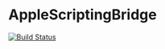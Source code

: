 # AppleScriptingBridge

[![Build Status](https://github.com/jkrumbiegel/AppleScriptingBridge.jl/actions/workflows/CI.yml/badge.svg?branch=main)](https://github.com/jkrumbiegel/AppleScriptingBridge.jl/actions/workflows/CI.yml?query=branch%3Amain)
